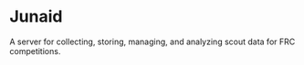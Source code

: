 # Junaid  
A server for collecting, storing, managing, and analyzing scout data for FRC competitions.
